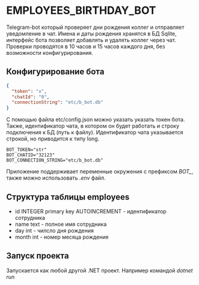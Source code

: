 # EMPLOYEES_BIRTHDAY_BOT
Telegram-bot который проверяет дни рождения коллег и отправляет уведомление в чат.
Имена и даты рождения хранятся в БД Sqlite, интерфейс бота позволяет добавлять и удалять коллег через чат. Проверки проводятся в 10 часов и 15 часов каждого дня, без возможности конфигурирования.

## Конфигурирование бота

```json
{
  "token": "x",
  "chatId": "0",
  "connectionString": "etc/b_bot.db"
}
```
С помощью файла etc/config.json можно указать указать токен бота. Также, идентификатор чата, в котором он будет работать и строку подключения к БД (путь к файлу). Идентификатор чата указывается строкой, но приводится к типу long.

```
BOT_TOKEN="str"
BOT_CHATID="32123"
BOT_CONNECTION_STRING="etc/b_bot.db"
```
Приложение поддерживает переменные окружения с префиксом *BOT_*, также можно использовать *.env* файл.

## Структура таблицы employees
- id INTEGER primary key AUTOINCREMENT - идентификатор сотрудника
- name text - полное имя сотрудника
- day int - чилсло дня рождения
- month int - номер месяца рождения

## Запуск проекта

Запускается как любой другой .NET проект. Например командой *dotnet run*
